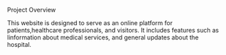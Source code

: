 Project Overview

This website is designed to serve as an online platform for  patients,healthcare professionals, and visitors. It includes features such as linformation about medical services, and general updates about the hospital.
